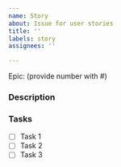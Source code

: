 ```yaml
---
name: Story
about: Issue for user stories
title: ''
labels: story
assignees: ''

---
```


Epic: (provide number with #)

### Description

### Tasks

- [ ] Task 1
- [ ] Task 2
- [ ] Task 3
